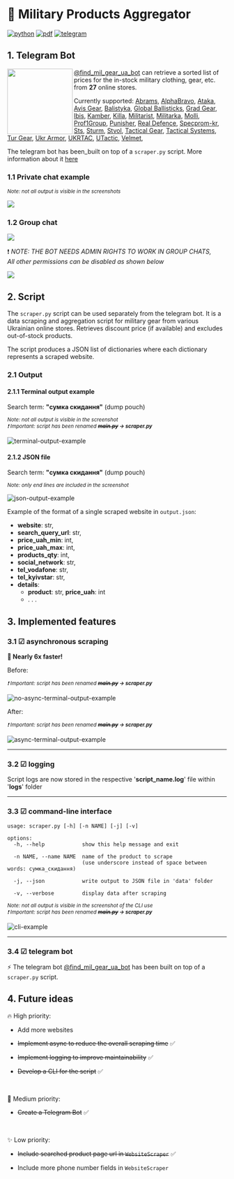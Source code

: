 # 🛒 Military Products Aggregator

[![python](https://img.shields.io/badge/Python-3.12.0-FFD43B)](https://www.python.org/downloads/release/python-3120/)
[![pdf](https://img.shields.io/badge/PDF-stores_scraping_information-f0463c)](data/mil-gear-stores-scraping.pdf)
[![telegram](https://img.shields.io/badge/Telegram_Bot-Find_Military_Gear_UA-229ED9)](https://web.telegram.org/k/#@find_mil_gear_ua_bot)

## 1. Telegram Bot

<img src="data/telegram-bot/telegram-bot-qr.jpg" width="150" align="left" margin="20px">

[@find_mil_gear_ua_bot](https://web.telegram.org/k/#@find_mil_gear_ua_bot) can retrieve a sorted list of prices for the in-stock military clothing, gear, etc. from __27__ online stores.

Currently supported:
[Abrams](https://abrams.com.ua), [AlphaBravo](https://alphabravo.com.ua), [Ataka](https://attack.kiev.ua), [Avis Gear](https://avisgear.com),
[Balistyka](https://globalballistics.com.ua), [Global Ballisticks](https://globalballistics.com.ua), [Grad Gear](https://gradgear.com.ua),
[Ibis](https://ibis.net.ua), [Kamber](https://kamber.com.ua), [Killa](https://killa.com.ua), [Militarist](https://militarist.ua),
[Militarka](https://militarka.com.ua), [Molli](https://molliua.com), [Prof1Group](https://prof1group.ua), [Punisher](https://punisher.com.ua),
[Real Defence](https://real-def.com), [Specprom-kr](https://specprom-kr.com.ua), [Sts](https://sts-gear.com), [Sturm](https://sturm.com.ua),
[Stvol](https://stvol.ua), [Tactical Gear](https://tacticalgear.ua), [Tactical Systems](https://tactical-systems.com.ua), [Tur Gear](https://turgear.com.ua/),
[Ukr Armor](https://ukrarmor.com.ua), [UKRTAC](https://ukrtac.com/en/), [UTactic](https://utactic.com), [Velmet](https://velmet.ua),

The telegram bot has been_built on top of a `scraper.py` script. More information about it [here](#2-script)
<br clear="left">

### 1.1 Private chat example

<sub>_Note: not all output is visible in the screenshots_</sub>

<img src="data/telegram-bot/telegram-bot-showcase.jpg" align="left"><br clear="left">

### 1.2 Group chat

<img src="data/telegram-bot/telegram-bot-group-1.png" align="left"><br clear="left">

❗ _NOTE: THE BOT NEEDS ADMIN RIGHTS TO WORK IN GROUP CHATS,<br>All other permissions can be disabled as shown below_

<img src="data/telegram-bot/telegram-bot-group-2.png" width>

## 2. Script

The `scraper.py` script can be used separately from the telegram bot. It is a data scraping and aggregation script for military gear from various Ukrainian online stores. Retrieves discount price (if available) and excludes out-of-stock products.

The script produces a JSON list of dictionaries where each dictionary represents a scraped website.

### 2.1 Output

#### 2.1.1 Terminal output example

Search term: __"сумка скидання"__ (dump pouch)

<sub>_Note: not all output is visible in the screenshot_</sub><br>
<sub>_❗ Important: script has been renamed __~~main.py~~ → scraper.py___</sub>

![terminal-output-example](data/mil-products-scraper-cli-example.png)

#### 2.1.2 JSON file

Search term: __"сумка скидання"__ (dump pouch)

<sub>_Note: only end lines are included in the screenshot_</sub>

![json-output-example](data/mil-products-scraper-json-example.png)

Example of the format of a single scraped website in `output.json`:

- __website__: str,
- __search_query_url__: str,
- __price_uah_min__: int,
- __price_uah_max__: int,
- __products_qty__: int,
- __social_network__: str,
- __tel_vodafone__: str,
- __tel_kyivstar__: str,
- __details__:
  - __product__: str, __price_uah__: int
  - . . .

## 3. Implemented features

### 3.1 ☑ __asynchronous scraping__

__🚀 Nearly 6x faster!__

Before:

<sub>_❗ Important: script has been renamed __~~main.py~~ → scraper.py___</sub>

![no-async-terminal-output-example](data/time-no-async.png)

After:

<sub>_❗ Important: script has been renamed __~~main.py~~ → scraper.py___</sub>

![async-terminal-output-example](data/time-async.png)

***

### 3.2 ☑ __logging__

Script logs are now stored in the respective '__script_name.log__' file within '__logs__' folder

***

### 3.3 ☑ __command-line interface__

    usage: scraper.py [-h] [-n NAME] [-j] [-v]

    options:
      -h, --help            show this help message and exit
      
      -n NAME, --name NAME  name of the product to scrape
                            (use underscore instead of space between words: сумка_скидання)
      
      -j, --json            write output to JSON file in 'data' folder
      
      -v, --verbose         display data after scraping

<sub>_Note: not all output is visible in the screenshot of the CLI use_</sub><br>
<sub>_❗ Important: script has been renamed __~~main.py~~ → scraper.py___</sub>

![cli-example](data/mil-products-scraper-cli-interface-example.png)

***

### 3.4 ☑ __telegram bot__

⚡ The telegram bot [@find_mil_gear_ua_bot](https://web.telegram.org/k/#@find_mil_gear_ua_bot) has been built on top of a `scraper.py` script.

## 4. Future ideas

🔥 High priority:

- Add more websites

- ~~Implement async to reduce the overall scraping time~~ ✅

- ~~Implement logging to improve maintainability~~ ✅

- ~~Develop a CLI for the script~~ ✅

<br>

🌟 Medium priority:

- ~~Create a Telegram Bot~~ ✅

<br>

✨ Low priority:

- ~~Include searched product page url in `WebsiteScraper`~~ ✅

- Include more phone number fields in `WebsiteScraper`
